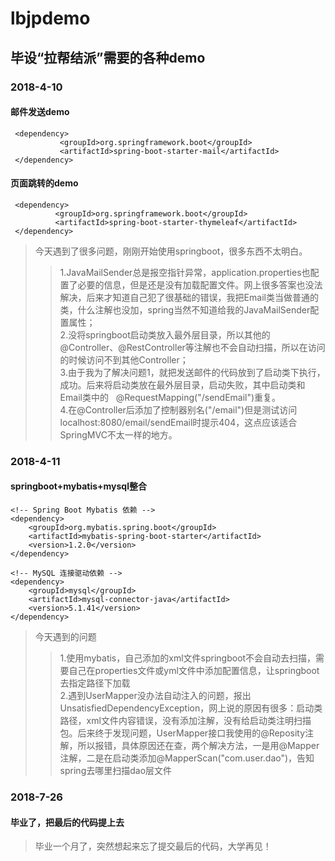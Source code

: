 # lbjpdemo
 ## 毕设“拉帮结派”需要的各种demo
 ### 2018-4-10
 #### 邮件发送demo
 ```
  <dependency>
            <groupId>org.springframework.boot</groupId>
            <artifactId>spring-boot-starter-mail</artifactId>
  </dependency>
  ```
  #### 页面跳转的demo
  ```
   <dependency>
            <groupId>org.springframework.boot</groupId>
            <artifactId>spring-boot-starter-thymeleaf</artifactId>
   </dependency>
  ```
>今天遇到了很多问题，刚刚开始使用springboot，很多东西不太明白。<br>
>>1.JavaMailSender总是报空指针异常，application.properties也配置了必要的信息，但是还是没有加载配置文件。网上很多答案也没法解决，后来才知道自己犯了很基础的错误，我把Email类当做普通的类，什么注解也没加，spring当然不知道给我的JavaMailSender配置属性；<br>
>>2.没将springboot启动类放入最外层目录，所以其他的@Controller、@RestController等注解也不会自动扫描，所以在访问的时候访问不到其他Controller；<br>
>>3.由于我为了解决问题1，就把发送邮件的代码放到了启动类下执行，成功。后来将启动类放在最外层目录，启动失败，其中启动类和Email类中的
    @RequestMapping("/sendEmail")重复。<br>
>>4.在@Controller后添加了控制器别名("/email")但是测试访问localhost:8080/email/sendEmail时提示404，这点应该适合SpringMVC不太一样的地方。<br>
 ### 2018-4-11
 #### springboot+mybatis+mysql整合
 ```
 <!-- Spring Boot Mybatis 依赖 -->
 <dependency>
     <groupId>org.mybatis.spring.boot</groupId>
     <artifactId>mybatis-spring-boot-starter</artifactId>
     <version>1.2.0</version>
 </dependency>

 <!-- MySQL 连接驱动依赖 -->
 <dependency>
     <groupId>mysql</groupId>
     <artifactId>mysql-connector-java</artifactId>
     <version>5.1.41</version>
 </dependency>
 ```
>今天遇到的问题
>>1.使用mybatis，自己添加的xml文件springboot不会自动去扫描，需要自己在properties文件或yml文件中添加配置信息，让springboot去指定路径下加载<br>
>>2.遇到UserMapper没办法自动注入的问题，报出UnsatisfiedDependencyException，网上说的原因有很多：启动类路径，xml文件内容错误，没有添加注解，没有给启动类注明扫描包。后来终于发现问题，UserMapper接口我使用的@Reposity注解，所以报错，具体原因还在查，两个解决方法，一是用@Mapper注解，二是在启动类添加@MapperScan("com.user.dao")，告知spring去哪里扫描dao层文件
### 2018-7-26
#### 毕业了，把最后的代码提上去
> 毕业一个月了，突然想起来忘了提交最后的代码，大学再见！
